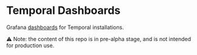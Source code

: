 # Temporal Dashboards

Grafana [dashboards](https://grafana.com/docs/grafana/latest/dashboards/) for Temporal installations.

⚠️ Note: the content of this repo is in pre-alpha stage, and is not intended for production use.